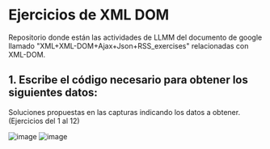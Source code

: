 # Ejercicios de XML DOM
Repositorio donde están las actividades de LLMM del documento de google llamado "XML+XML-DOM+Ajax+Json+RSS_exercises" relacionadas con XML-DOM.
## 1. Escribe el código necesario para obtener los siguientes datos:
Soluciones propuestas en las capturas indicando los datos a obtener. (Ejercicios del 1 al 12)

![image](https://github.com/user-attachments/assets/185585fc-0e1a-4c19-800a-70f78a13b6e8)
![image](https://github.com/user-attachments/assets/473bce5c-bbf8-4bda-8c21-b74736a215f2)
